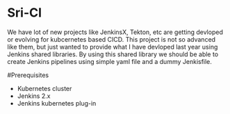 # Sri-CI

We have lot of new projects like JenkinsX, Tekton, etc are getting devloped or evolving for kubcernetes based CICD. This project is not so advanced like them, but just wanted to provide what I have devloped last year using Jenkins shared libraries. By using this shared library we should be able to create Jenkins pipelines using simple yaml file and a dummy Jenkisfile.

#Prerequisites
  - Kubernetes cluster
  - Jenkins 2.x
  - Jenkins kubernetes plug-in
  

